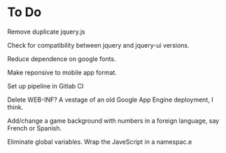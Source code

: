 # To Do

Remove duplicate jquery.js

Check for compatibility between jquery and jquery-ui versions.

Reduce dependence on google fonts.

Make reponsive to mobile app format.

Set up pipeline in Gitlab CI

Delete WEB-INF?  A vestage of an old Google App Engine deployment, I think.

Add/change a game background with numbers in a foreign language, say French or Spanish.

Eliminate global variables.  Wrap the JaveScript in a namespac.e

